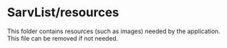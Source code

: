 # SarvList/resources

This folder contains resources (such as images) needed by the application. This file can
be removed if not needed.
